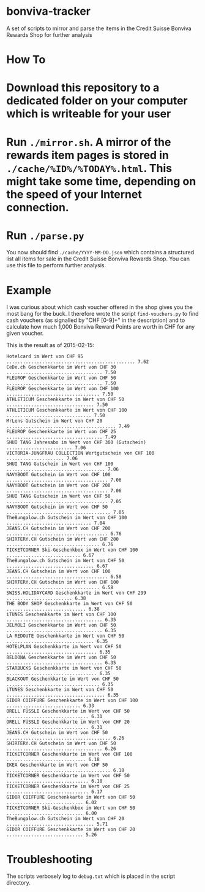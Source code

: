# bonviva-tracker
A set of scripts to mirror and parse the items in the Credit Suisse Bonviva Rewards Shop for further analysis

How To
======
# Download this repository to a dedicated folder on your computer which is writeable for your user
# Run `./mirror.sh`. A mirror of the rewards item pages is stored in `./cache/%ID%/%TODAY%.html`. This might take some time, depending on the speed of your Internet connection.
# Run `./parse.py`

You now should find `./cache/YYYY-MM-DD.json` which contains a structured list all items for sale in the Credit Suisse Bonviva Rewards Shop. You can use this file to perform further analysis.

Example
=======
I was curious about which cash voucher offered in the shop gives you the most bang for the buck. I therefore wrote the script `find-vouchers.py` to find cash vouchers (as signalled by "CHF [0-9]+" in the description) and to calculate how much 1,000 Bonviva Reward Points are worth in CHF for any given voucher.

This is the result as of 2015-02-15:

    Hotelcard im Wert von CHF 95 ............................................... 7.62
    CeDe.ch Geschenkkarte im Wert von CHF 30 ................................... 7.50
    FLEUROP Geschenkkarte im Wert von CHF 50 ................................... 7.50
    FLEUROP Geschenkkarte im Wert von CHF 100 .................................. 7.50
    ATHLETICUM Geschenkkarte im Wert von CHF 50 ................................ 7.50
    ATHLETICUM Geschenkkarte im Wert von CHF 100 ............................... 7.50
    MrLens Gutschein im Wert von CHF 20 ........................................ 7.49
    FLEUROP Geschenkkarte im Wert von CHF 25 ................................... 7.49
    SHUI TANG Jahresabo im Wert von CHF 300 (Gutschein) ........................ 7.06
    VICTORIA-JUNGFRAU COLLECTION Wertgutschein von CHF 100 ..................... 7.06
    SHUI TANG Gutschein im Wert von CHF 100 .................................... 7.06
    NAVYBOOT Gutschein im Wert von CHF 100 ..................................... 7.06
    NAVYBOOT Gutschein im Wert von CHF 200 ..................................... 7.06
    SHUI TANG Gutschein im Wert von CHF 50 ..................................... 7.05
    NAVYBOOT Gutschein im Wert von CHF 50 ...................................... 7.05
    TheBungalow.ch Gutschein im Wert von CHF 100 ............................... 7.04
    JEANS.CH Gutschein im Wert von CHF 200 ..................................... 6.76
    SHIRTERY.CH Gutschein im Wert von CHF 200 .................................. 6.76
    TICKETCORNER Ski-Geschenkbox im Wert von CHF 100 ........................... 6.67
    TheBungalow.ch Gutschein im Wert von CHF 50 ................................ 6.67
    JEANS.CH Gutschein im Wert von CHF 100 ..................................... 6.58
    SHIRTERY.CH Gutschein im Wert von CHF 100 .................................. 6.58
    SWISS.HOLIDAYCARD Geschenkkarte im Wert von CHF 299 ........................ 6.38
    THE BODY SHOP Geschenkkarte im Wert von CHF 50 ............................. 6.38
    iTUNES Geschenkkarte im Wert von CHF 100 ................................... 6.35
    JELMOLI Geschenkkarte im Wert von CHF 50 ................................... 6.35
    LA REDOUTE Geschenkkarte im Wert von CHF 50 ................................ 6.35
    HOTELPLAN Geschenkkarte im Wert von CHF 50 ................................. 6.35
    BELDONA Geschenkkarte im Wert von CHF 50 ................................... 6.35
    STARBUCKS Geschenkkarte im Wert von CHF 50 ................................. 6.35
    BLACKOUT Geschenkkarte im Wert von CHF 50 .................................. 6.35
    iTUNES Geschenkkarte im Wert von CHF 50 .................................... 6.35
    GIDOR COIFFURE Geschenkkarte im Wert von CHF 100 ........................... 6.33
    ORELL FÜSSLI Geschenkkarte im Wert von CHF 50 .............................. 6.31
    ORELL FÜSSLI Geschenkkarte im Wert von CHF 20 .............................. 6.31
    JEANS.CH Gutschein im Wert von CHF 50 ...................................... 6.26
    SHIRTERY.CH Gutschein im Wert von CHF 50 ................................... 6.26
    TICKETCORNER Geschenkkarte im Wert von CHF 100 ............................. 6.18
    IKEA Geschenkkarte im Wert von CHF 50 ...................................... 6.18
    TICKETCORNER Geschenkkarte im Wert von CHF 50 .............................. 6.18
    TICKETCORNER Geschenkkarte im Wert von CHF 25 .............................. 6.17
    GIDOR COIFFURE Geschenkkarte im Wert von CHF 50 ............................ 6.02
    TICKETCORNER Ski-Geschenkbox im Wert von CHF 50 ............................ 6.00
    TheBungalow.ch Gutschein im Wert von CHF 20 ................................ 5.71
    GIDOR COIFFURE Geschenkkarte im Wert von CHF 20 ............................ 5.26

Troubleshooting
===============
The scripts verbosely log to `debug.txt` which is placed in the script directory.